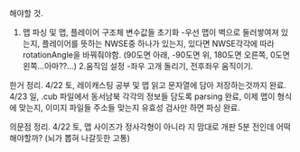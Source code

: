 해야할 것.

1. 맵 파싱 및 맵, 플레이어 구조체 변수값들 초기화
	-우선 맵이 벽으로 둘러쌓여져 있는지, 플레이어를 뜻하는 NWSE중 하나가 있는지, 있다면 NWSE각각에 따라 rotationAngle을 바꿔줘야함. (90도면 아래, -90도면 위, 180도면 오른쪽, 0도면 왼쪽...아마??...)
2.움직임 설정
	-좌우 고개 돌리기, 전후좌우 움직이기.

한거 정리.
	4/22 토, 레이캐스팅 공부 및 맵 읽고 문자열에 담아 저장하는것까지 완료.
	4/23 일, .cub 파일에서 동서남북 각각의 정보들 담도록 parsing 완료, 이제 맵이 형식에 맞는지, 이미지 파일들 주소들 맞는지 유효성 검사만 하면 파싱 완료.

의문점 정리.
	4/22 토, 맵 사이즈가 정사각형이 아니라 지 맘대로 개판 5분 전인데 어떡해야할까? (뇌가 뽑혀 나갈듯한 고통)